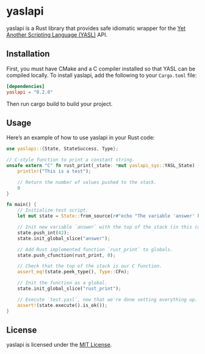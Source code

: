 # yaslapi
yaslapi is a Rust library that provides safe idiomatic wrapper for the [Yet Another Scripting Language (YASL)](https://github.com/yasl-lang/yasl) API.

## Installation
First, you must have CMake and a C compiler installed so that YASL can be compiled locally.
To install yaslapi, add the following to your `Cargo.toml` file:

```toml
[dependencies]
yaslapi = "0.2.0"
```

Then run cargo build to build your project.

## Usage
Here’s an example of how to use yaslapi in your Rust code:

```rust
use yaslapi::{State, StateSuccess, Type};

// C-style function to print a constant string.
unsafe extern "C" fn rust_print(_state: *mut yaslapi_sys::YASL_State) -> i32 {
    println!("This is a test");

    // Return the number of values pushed to the stack.
    0
}

fn main() {
    // Initialize test script.
    let mut state = State::from_source(r#"echo "The variable 'answer' has value #{answer}", rust_print();"#);

    // Init new variable `answer` with the top of the stack (in this case, the `42`).
    state.push_int(42);
    state.init_global_slice("answer");

    // Add Rust implemented function `rust_print` to globals.
    state.push_cfunction(rust_print, 0);

    // Check that the top of the stack is our C function.
    assert_eq!(state.peek_type(), Type::CFn);

    // Init the function as a global.
    state.init_global_slice("rust_print");

    // Execute `test.yasl`, now that we're done setting everything up.
    assert!(state.execute().is_ok());
}
```

## License
yaslapi is licensed under the [MIT License](/LICENSE).

